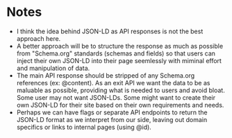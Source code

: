 # Notes
- I think the idea behind JSON-LD as API responses is not the best approach here.
- A better approach will be to structure the response as much as possible from "Schema.org" standards (schemas and fields) so that users can inject their own JSON-LD into their page seemlessly with miminal effort and manipulation of data.
- The main API response should be stripped of any Schema.org references (ex: @content). As an exit API we want the data to be as maluable as possible, providing what is needed to users and avoid bloat. Some user may not want JSON-LDs. Some might want to create their own JSON-LD for their site based on their own requirements and needs.
- Perhaps we can have flags or separate API endpoints to return the JSON-LD format as we interpret from our side, leaving out domain specifics or links to internal pages (using @id).